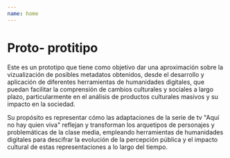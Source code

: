 ```yaml
---
name: home
---
```


# Proto- protitipo

Este es un prototipo que tiene como objetivo dar una aproximación sobre la vizualización de posibles metadatos obtenidos, desde el desarrollo y aplicación de diferentes herramientas de humanidades digitales, que puedan facilitar la comprensión de cambios culturales y sociales a largo plazo, particularmente en el análisis de productos culturales masivos y su impacto en la sociedad.

Su propósito es representar cómo las adaptaciones de la serie de tv "Aquí no hay quien viva" reflejan y transforman los arquetipos de personajes y problemáticas de la clase media, empleando herramientas de humanidades digitales para descifrar la evolución de la percepción pública y el impacto cultural de estas representaciones a lo largo del tiempo.